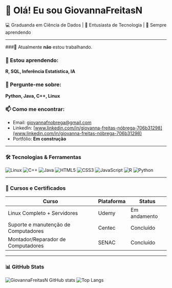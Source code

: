 # 👋 Olá! Eu sou GiovannaFreitasN

💻 Graduanda em Ciência de Dados | 🚀 Entusiasta de Tecnologia | 🧠 Sempre aprendendo </center>

---

###🔭 Atualmente **não** estou trabalhando.

### 🌱 Estou aprendendo:  
**R, SQL, Inferência Estatística, IA**

### 💬 Pergunte-me sobre:  
**Python, Java, C++, Linux**

### 📫 Como me encontrar:
- Email: [giovannafnobrega@gmail.com](giovannafnobrega@gmail.com)
- LinkedIn: [www.linkedin.com/in/giovanna-freitas-nóbrega-706b31298](www.linkedin.com/in/giovanna-freitas-nóbrega-706b31298)
- Portfólio: **Em construção**

---

### 🛠️ Tecnologias & Ferramentas
![Linux](https://img.shields.io/badge/-Linux-333333?style=flat&logo=linux)
![C++](https://img.shields.io/badge/-C++-00599C?style=flat&logo=c%2B%2B&logoColor=white)
![Java](https://img.shields.io/badge/-Java-007396?style=flat&logo=java&logoColor=white)
![HTML5](https://img.shields.io/badge/-HTML5-E34F26?style=flat&logo=html5&logoColor=white)
![CSS3](https://img.shields.io/badge/-CSS3-1572B6?style=flat&logo=css3)
![JavaScript](https://img.shields.io/badge/-JavaScript-F7DF1E?style=flat&logo=javascript&logoColor=black)
![R](https://img.shields.io/badge/-R-276DC3?style=flat&logo=r&logoColor=white)
![Python](https://img.shields.io/badge/-Python-3776AB?style=flat&logo=python&logoColor=white)

---

### 🏅 Cursos e Certificados

| Curso    | Plataforma | Status | 
| -------- | ---------- | ------ |
| Linux Completo + Servidores | Udemy | Em andamento |
| Suporte e manutenção de Computadores | Centec | Concluído |
| Montador/Reparador de Computadores | SENAC | Concluído |



---

### 📊 GitHub Stats

![GiovannaFreitasN GitHub stats](https://github-readme-stats.vercel.app/api?username=GiovannaFreitasN&show_icons=true&theme=radical)
![Top Langs](https://github-readme-stats.vercel.app/api/top-langs/?username=GiovannaFreitasN&layout=compact&theme=radical)






